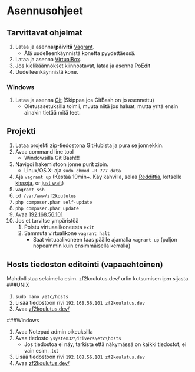# Asennusohjeet

## Tarvittavat ohjelmat
1. Lataa ja asenna/**päivitä** [Vagrant](http://www.vagrantup.com/downloads.html).  
    * Älä uudelleenkäynnistä konetta pyydettäessä.
2. Lataa ja asenna [VirtualBox](https://www.virtualbox.org/wiki/Downloads). 
3. Jos kielikäännökset kiinnostavat, lataa ja asenna [PoEdit](http://www.poedit.net/download.php)
4. Uudelleenkäynnistä kone.

### Windows
1. Lataa ja asenna [Git](http://git-scm.com/downloads) (Skippaa jos GitBash on jo asennettu)
    * Oletusasetuksilla toimii, muuta niitä jos haluat, mutta yritä ensin ainakin tietää mitä teet.

## Projekti
1. Lataa projekti zip-tiedostona GitHubista ja pura se jonnekkin.  
2. Avaa command line tool
    * Windowsilla Git Bash!!!
3. Navigoi hakemistoon jonne purit zipin.
    * Linux/OS X: aja `sudo chmod -R 777 data`
4. Aja `vagrant up` (Kestää 10min+. Käy kahvilla, selaa [Reddittia](http://www.reddit.com/), katselle [kissoja](http://imgur.com/r/cats), or [just wait](http://tvtropes.org/pmwiki/pmwiki.php/Main/WeWait))
5. `vagrant ssh`
6. `cd /var/www/zf2koulutus`
7. `php composer.phar self-update`
8. `php composer.phar update`
9. Avaa [192.168.56.101](192.168.56.101)
10. Jos et tarvitse ympäristöä
    1. Poistu virtuaalikoneesta `exit`
    2. Sammuta virtualikone `vagrant halt`
        * Saat virtuaalikoneen taas päälle ajamalla `vagrant up` (paljon nopeammin kuin ensimmäisellä kerralla)

## Hosts tiedoston editointi (vapaaehtoinen)
Mahdollistaa selaimella esim. zf2koulutus.dev/ urlin kutsumisen ip:n sijasta.
###UNIX
1. `sudo nano /etc/hosts`
2. Lisää tiedostoon rivi `192.168.56.101 zf2koulutus.dev`
3. Avaa [zf2koulutus.dev/](zf2koulutus.dev/)

###Windows
1. Avaa Notepad admin oikeuksilla
2. Avaa tiedosto `\system32\drivers\etc\hosts`
    * Jos tiedostoa ei näy, tarkista että näkymässä on kaikki tiedostot, ei vain esim. .txt
3. Lisää tiedostoon rivi `192.168.56.101 zf2koulutus.dev`
4. Avaa [zf2koulutus.dev/](zf2koulutus.dev/)